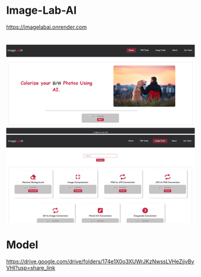 # Image-Lab-AI
https://imagelabai.onrender.com
#
![SAMPLE!](one.png)
![SAMPLE!](two.png)


# Model
https://drive.google.com/drive/folders/174e1X0o3XUWrJKzNwssLVHeZjjvBvVHI?usp=share_link
